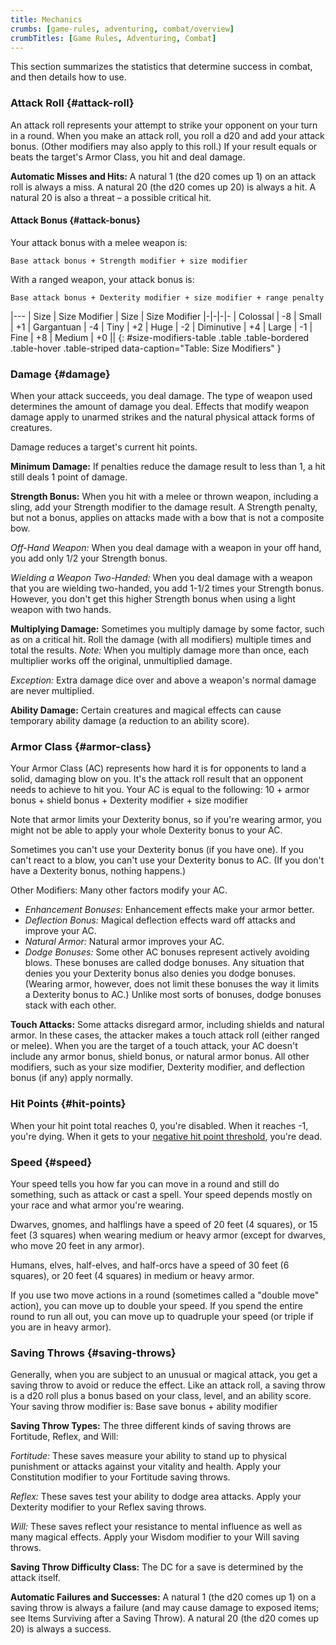 ```yaml
---
title: Mechanics
crumbs: [game-rules, adventuring, combat/overview]
crumbTitles: [Game Rules, Adventuring, Combat]
---
```


This section summarizes the statistics that determine success in combat, and then details how to use.

### Attack Roll {#attack-roll}

An attack roll represents your attempt to strike your opponent on your turn in a round. When you make an attack roll, you roll a d20 and add your attack bonus. (Other modifiers may also apply to this roll.) If your result equals or beats the target's Armor Class, you hit and deal damage.

**Automatic Misses and Hits:** A natural 1 (the d20 comes up 1) on an attack roll is always a miss. A natural 20 (the d20 comes up 20) is always a hit. A natural 20 is also a threat &ndash; a possible critical hit.

#### Attack Bonus {#attack-bonus}

Your attack bonus with a melee weapon is:

    Base attack bonus + Strength modifier + size modifier

With a ranged weapon, your attack bonus is:

    Base attack bonus + Dexterity modifier + size modifier + range penalty

|---
| Size | Size Modifier | Size | Size Modifier
|-|-|-|-
| Colossal | -8 | Small | +1
| Gargantuan | -4 | Tiny | +2
| Huge | -2 | Diminutive | +4
| Large | -1 | Fine | +8
| Medium | +0 ||
{: #size-modifiers-table .table .table-bordered .table-hover .table-striped data-caption="Table: Size Modifiers" }

### Damage {#damage}

When your attack succeeds, you deal damage. The type of weapon used determines the amount of damage you deal. Effects that modify weapon damage apply to unarmed strikes and the natural physical attack forms of creatures.

Damage reduces a target's current hit points.

**Minimum Damage:** If penalties reduce the damage result to less than 1, a hit still deals 1 point of damage.

**Strength Bonus:** When you hit with a melee or thrown weapon, including a sling, add your Strength modifier to the damage result. A Strength penalty, but not a bonus, applies on attacks made with a bow that is not a composite bow.

_Off-Hand Weapon:_ When you deal damage with a weapon in your off hand, you add only 1/2 your Strength bonus.

_Wielding a Weapon Two-Handed:_ When you deal damage with a weapon that you are wielding two-handed, you add 1-1/2 times your Strength bonus. However, you don't get this higher Strength bonus when using a light weapon with two hands.

**Multiplying Damage:** Sometimes you multiply damage by some factor, such as on a critical hit. Roll the damage (with all modifiers) multiple times and total the results. _Note:_ When you multiply damage more than once, each multiplier works off the original, unmultiplied damage.

_Exception:_ Extra damage dice over and above a weapon's normal damage are never multiplied.

**Ability Damage:** Certain creatures and magical effects can cause temporary ability damage (a reduction to an ability score).

### Armor Class {#armor-class}

Your Armor Class (AC) represents how hard it is for opponents to land a solid, damaging blow on you. It's the attack roll result that an opponent needs to achieve to hit you. Your AC is equal to the following: 10 + armor bonus + shield bonus + Dexterity modifier + size modifier

Note that armor limits your Dexterity bonus, so if you're wearing armor, you might not be able to apply your whole Dexterity bonus to your AC.

Sometimes you can't use your Dexterity bonus (if you have one). If you can't react to a blow, you can't use your Dexterity bonus to AC. (If you don't have a Dexterity bonus, nothing happens.)

Other Modifiers: Many other factors modify your AC.

 * _Enhancement Bonuses:_ Enhancement effects make your armor better.
 * _Deflection Bonus:_ Magical deflection effects ward off attacks and improve your AC.
 * _Natural Armor:_ Natural armor improves your AC.
 * _Dodge Bonuses:_ Some other AC bonuses represent actively avoiding blows. These bonuses are called dodge bonuses. Any situation that denies you your Dexterity bonus also denies you dodge bonuses. (Wearing armor, however, does not limit these bonuses the way it limits a Dexterity bonus to AC.) Unlike most sorts of bonuses, dodge bonuses stack with each other.

**Touch Attacks:** Some attacks disregard armor, including shields and natural armor. In these cases, the attacker makes a touch attack roll (either ranged or melee). When you are the target of a touch attack, your AC doesn't include any armor bonus, shield bonus, or natural armor bonus. All other modifiers, such as your size modifier, Dexterity modifier, and deflection bonus (if any) apply normally.

### Hit Points {#hit-points}

When your hit point total reaches 0, you're disabled. When it reaches -1, you're dying. When it gets to your <a href="#loss-of-hit-points">negative hit point threshold</a>, you're dead.

### Speed {#speed}

Your speed tells you how far you can move in a round and still do something, such as attack or cast a spell. Your speed depends mostly on your race and what armor you're wearing.

Dwarves, gnomes, and halflings have a speed of 20 feet (4 squares), or 15 feet (3 squares) when wearing medium or heavy armor (except for dwarves, who move 20 feet in any armor).

Humans, elves, half-elves, and half-orcs have a speed of 30 feet (6 squares), or 20 feet (4 squares) in medium or heavy armor.

If you use two move actions in a round (sometimes called a "double move" action), you can move up to double your speed. If you spend the entire round to run all out, you can move up to quadruple your speed (or triple if you are in heavy armor).

### Saving Throws {#saving-throws}

Generally, when you are subject to an unusual or magical attack, you get a saving throw to avoid or reduce the effect. Like an attack roll, a saving throw is a d20 roll plus a bonus based on your class, level, and an ability score. Your saving throw modifier is: Base save bonus + ability modifier

**Saving Throw Types:** The three different kinds of saving throws are Fortitude, Reflex, and Will:

_Fortitude:_ These saves measure your ability to stand up to physical punishment or attacks against your vitality and health. Apply your Constitution modifier to your Fortitude saving throws.

_Reflex:_ These saves test your ability to dodge area attacks. Apply your Dexterity modifier to your Reflex saving throws.

_Will:_ These saves reflect your resistance to mental influence as well as many magical effects. Apply your Wisdom modifier to your Will saving throws.

**Saving Throw Difficulty Class:** The DC for a save is determined by the attack itself.

**Automatic Failures and Successes:** A natural 1 (the d20 comes up 1) on a saving throw is always a failure (and may cause damage to exposed items; see Items Surviving after a Saving Throw). A natural 20 (the d20 comes up 20) is always a success.

